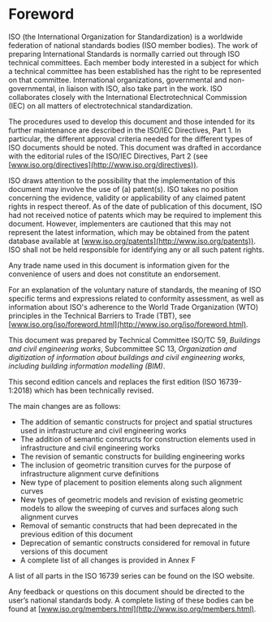 # Foreword

ISO (the International Organization for Standardization) is a worldwide federation of national standards bodies (ISO member bodies). The work of preparing International Standards is normally carried out through ISO technical committees. Each member body interested in a subject for which a technical committee has been established has the right to be represented on that committee. International organizations, governmental and non-governmental, in liaison with ISO, also take part in the work. ISO collaborates closely with the International Electrotechnical Commission (IEC) on all matters of electrotechnical standardization.

The procedures used to develop this document and those intended for its further maintenance are described in the ISO/IEC Directives, Part 1. In particular, the different approval criteria needed for the different types of ISO documents should be noted. This document was drafted in accordance with the editorial rules of the ISO/IEC Directives, Part 2 (see  [www.iso.org/directives](http://www.iso.org/directives)).

ISO draws attention to the possibility that the implementation of this document may involve the use of (a) patent(s). ISO takes no position concerning the evidence, validity or applicability of any claimed patent rights in respect thereof. As of the date of publication of this document, ISO had not received notice of patents which may be required to implement this document. However, implementers are cautioned that this may not represent the latest information, which may be obtained from the patent database available at  [www.iso.org/patents](http://www.iso.org/patents)). ISO shall not be held responsible for identifying any or all such patent rights.

Any trade name used in this document is information given for the convenience of users and does not constitute an endorsement.

For an explanation of the voluntary nature of standards, the meaning of ISO specific terms and expressions related to conformity assessment, as well as information about ISO's adherence to the World Trade Organization (WTO) principles in the Technical Barriers to Trade (TBT), see [www.iso.org/iso/foreword.html](http://www.iso.org/iso/foreword.html).

This document was prepared by Technical Committee ISO/TC 59, *Buildings and civil engineering works*, Subcommittee SC 13, *Organization and digitization of information about buildings and civil engineering works, including building information modelling (BIM)*.

This second edition cancels and replaces the first edition (ISO 16739-1:2018) which has been technically revised.

The main changes are as follows:

- The addition of semantic constructs for project and spatial structures used in infrastructure and civil engineering works
- The addition of semantic constructs for construction elements used in infrastructure and civil engineering works
- The revision of semantic constructs for building engineering works
- The inclusion of geometric transition curves for the purpose of infrastructure alignment curve definitions
- New type of placement to position elements along such alignment curves
- New types of geometric models and revision of existing geometric models to allow the sweeping of curves and surfaces along such alignment curves
- Removal of semantic constructs that had been deprecated in the previous edition of this document
- Deprecation of semantic constructs considered for removal in future versions of this document
- A complete list of all changes is provided in Annex F

A list of all parts in the ISO 16739 series can be found on the ISO website.

Any feedback or questions on this document should be directed to the user’s national standards body. A complete listing of these bodies can be found at [www.iso.org/members.html](http://www.iso.org/members.html).
